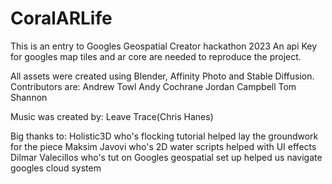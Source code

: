 # CoralARLife
This is an entry to Googles Geospatial Creator hackathon 2023
An api Key for googles map tiles and ar core are needed to reproduce the project.

All assets were created using Blender, Affinity Photo and Stable Diffusion.
Contributors are:
Andrew Towl
Andy Cochrane
Jordan Campbell
Tom Shannon

Music was created by:
Leave Trace(Chris Hanes)


Big thanks to:
Holistic3D who's flocking tutorial helped lay the groundwork for the piece
Maksim Javovi who's 2D water scripts helped with UI effects
Dilmar Valecillos who's tut on Googles geospatial set up helped us navigate googles cloud system


